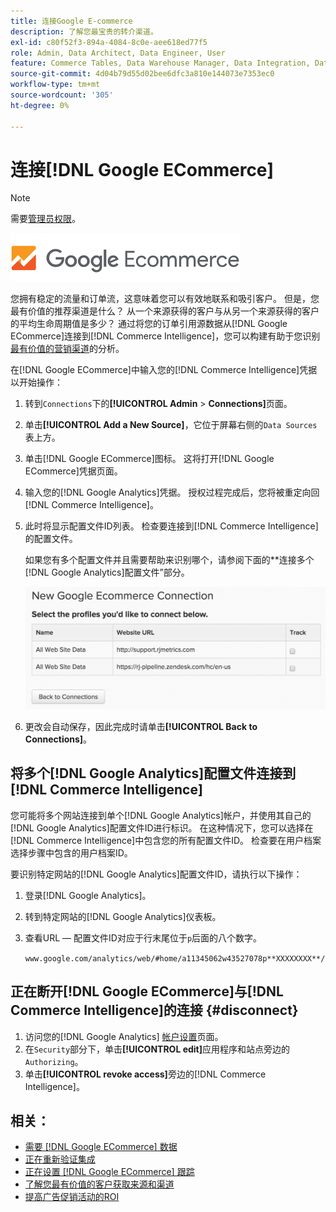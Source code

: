 ```yaml
---
title: 连接Google E-commerce
description: 了解您最宝贵的转介渠道。
exl-id: c80f52f3-894a-4084-8c0e-aee618ed77f5
role: Admin, Data Architect, Data Engineer, User
feature: Commerce Tables, Data Warehouse Manager, Data Integration, Data Import/Export
source-git-commit: 4d04b79d55d02bee6dfc3a810e144073e7353ec0
workflow-type: tm+mt
source-wordcount: '305'
ht-degree: 0%

---
```


# 连接[!DNL Google ECommerce]

>[!NOTE]
>
>需要[管理员权限](../../../administrator/user-management/user-management.md)。

![Google电子商务徽标](../../../assets/google-ecommerce-logo.png)

您拥有稳定的流量和订单流，这意味着您可以有效地联系和吸引客户。 但是，您最有价值的推荐渠道是什么？ 从一个来源获得的客户与从另一个来源获得的客户的平均生命周期值是多少？ 通过将您的订单引用源数据从[!DNL Google ECommerce]连接到[!DNL Commerce Intelligence]，您可以构建有助于您识别[最有价值的营销渠道](../../../data-analyst/analysis/most-value-source-channel.md)的分析。

在[!DNL Google ECommerce]中输入您的[!DNL Commerce Intelligence]凭据以开始操作：

1. 转到`Connections`下的&#x200B;**[!UICONTROL Admin** > **Connections]**&#x200B;页面。

1. 单击&#x200B;**[!UICONTROL Add a New Source]**，它位于屏幕右侧的`Data Sources`表上方。

1. 单击[!DNL Google ECommerce]图标。 这将打开[!DNL Google ECommerce]凭据页面。

1. 输入您的[!DNL Google Analytics]凭据。 授权过程完成后，您将被重定向回[!DNL Commerce Intelligence]。

1. 此时将显示配置文件ID列表。 检查要连接到[!DNL Commerce Intelligence]的配置文件。

   如果您有多个配置文件并且需要帮助来识别哪个，请参阅下面的**连接多个[!DNL Google Analytics]配置文件”部分。

   ![显示用于连接多个Google Analytics配置文件的选项的表单](../../../assets/conn-mult-ga-profiles.png)<!--{: width="500"}-->

1. 更改会自动保存，因此完成时请单击&#x200B;**[!UICONTROL Back to Connections]**。

## 将多个[!DNL Google Analytics]配置文件连接到[!DNL Commerce Intelligence]

您可能将多个网站连接到单个[!DNL Google Analytics]帐户，并使用其自己的[!DNL Google Analytics]配置文件ID进行标识。 在这种情况下，您可以选择在[!DNL Commerce Intelligence]中包含您的所有配置文件ID。 检查要在用户档案选择步骤中包含的用户档案ID。

要识别特定网站的[!DNL Google Analytics]配置文件ID，请执行以下操作：

1. 登录[!DNL Google Analytics]。
1. 转到特定网站的[!DNL Google Analytics]仪表板。
1. 查看URL — 配置文件ID对应于行末尾位于`p`后面的八个数字。

   `www.google.com/analytics/web/#home/a11345062w43527078p**XXXXXXXX**/`

## 正在断开[!DNL Google ECommerce]与[!DNL Commerce Intelligence]的连接 {#disconnect}

1. 访问您的[!DNL Google Analytics] [帐户设置](https://www.google.com/account/about/?hl=en)页面。
1. 在`Security`部分下，单击&#x200B;**[!UICONTROL edit]**&#x200B;应用程序和站点旁边的`Authorizing`。
1. 单击&#x200B;**[!UICONTROL revoke access]**&#x200B;旁边的[!DNL Commerce Intelligence]。

## 相关：

* [需要 [!DNL Google ECommerce] 数据](../integrations/google-ecommerce-data.md)
* [正在重新验证集成](https://experienceleague.adobe.com/docs/commerce-knowledge-base/kb/how-to/mbi-reauthenticating-integrations.html)
* [正在设置 [!DNL Google ECommerce] 跟踪](https://support.google.com/analytics/answer/1009612?hl=en)
* [了解您最有价值的客户获取来源和渠道](../../analysis/most-value-source-channel.md)
* [提高广告促销活动的ROI](../../analysis/roi-ad-camp.md)
